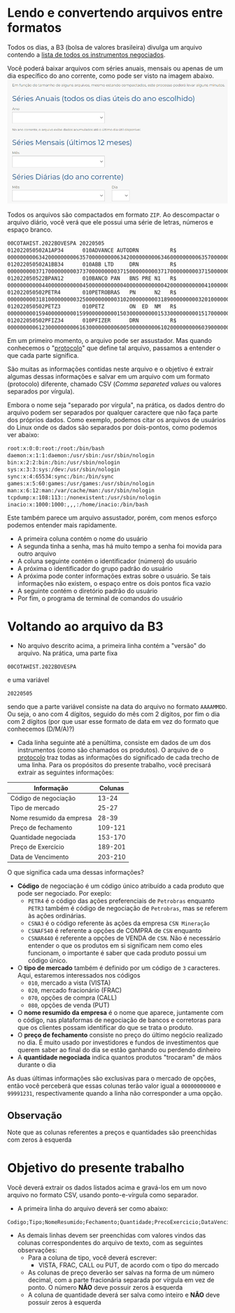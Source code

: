 # Lendo e convertendo arquivos entre formatos

Todos os dias, a B3 (bolsa de valores brasileira) divulga um arquivo contendo a [lista de todos os instrumentos negociados](https://www.b3.com.br/pt_br/market-data-e-indices/servicos-de-dados/market-data/historico/mercado-a-vista/series-historicas/).

Você poderá baixar arquivos com séries anuais, mensais ou apenas de um dia específico do ano corrente, como pode ser visto na imagem abaixo.
![Séries](./print.png)

Todos os arquivos são compactados em formato `ZIP`. Ao descompactar o arquivo diário, você verá que ele possui uma série de letras, números e espaço branco.

```
00COTAHIST.2022BOVESPA 20220505                                                                                                                                                                                                                      
012022050502A1AP34      010ADVANCE AUTODRN          R$  000000000634200000000063570000000006342000000000634600000000063570000000000000000000000000000003000000000000000004000000000000025385000000000000009999123100000010000000000000BRA1APBDR001110
012022050502A1BB34      010ABB LTD     DRN          R$  000000000371700000000037370000000003715000000000371700000000037150000000000000000000000585000003000000000000000055000000000000204451000000000000009999123100000010000000000000BRA1BBBDR009102
012022050522BPAN12      010BANCO PAN   BNS PRE N1   R$  000000000004400000000000450000000000040000000000004200000000000410000000000041000000000004200212000000000000433800000000000018412200000000000000009999123100000010000000000000BRBPANN01PR5100
012022050502PETR4       010PETROBRAS   PN      N2   R$  000000000318100000000032500000000003102000000000318900000000032010000000003201000000000320264928000000000099439900000000317120355500000000000000009999123100000010000000000000BRPETRACNPR6202
012022050502PETZ3       010PETZ        ON  ED  NM   R$  000000000159400000000015990000000001503000000000153300000000015170000000001517000000000151916133000000000005489000000000008417927400000000000000009999123100000010000000000000BRPETZACNOR2105
012022050502PFIZ34      010PFIZER      DRN          R$  000000000612300000000061630000000006005000000000610200000000060390000000006039000000000610000548000000000000206151000000001257991451000000000000009999123100000010000000000000BRPFIZBDR006148
```

Em um primeiro momento, o arquivo pode ser assustador. Mas quando conhecemos o "[protocolo](https://www.b3.com.br/data/files/33/67/B9/50/D84057102C784E47AC094EA8/SeriesHistoricas_Layout.pdf)" que define tal arquivo, passamos a entender o que cada parte significa.

São muitas as informações contidas neste arquivo e o objetivo é extrair algumas dessas informações e salvar em um arquivo com um formato (protocolo) diferente, chamado CSV (_Comma separeted values_ ou valores separados por vírgula).

Embora o nome seja "separado por vírgula", na prática, os dados dentro do arquivo podem ser separados por qualquer caractere que não faça parte dos próprios dados. Como exemplo, podemos citar os arquivos de usuários do Linux onde os dados são separados por dois-pontos, como podemos ver abaixo:
```
root:x:0:0:root:/root:/bin/bash
daemon:x:1:1:daemon:/usr/sbin:/usr/sbin/nologin
bin:x:2:2:bin:/bin:/usr/sbin/nologin
sys:x:3:3:sys:/dev:/usr/sbin/nologin
sync:x:4:65534:sync:/bin:/bin/sync
games:x:5:60:games:/usr/games:/usr/sbin/nologin
man:x:6:12:man:/var/cache/man:/usr/sbin/nologin
tcpdump:x:108:113::/nonexistent:/usr/sbin/nologin
inacio:x:1000:1000:,,,:/home/inacio:/bin/bash
```
Este também parece um arquivo assustador, porém, com menos esforço podemos entender mais rapidamente.
- A primeira coluna contém o nome do usuário
- A segunda tinha a senha, mas há muito tempo a senha foi movida para outro arquivo
- A coluna seguinte contém o identificador (número) do usuário 
- A próxima o identificador do grupo padrão do usuário
- A próxima pode conter informações extras sobre o usuário. Se tais informações não existem, o espaço entre os dois pontos fica vazio
- A seguinte contém o diretório padrão do usuário
- Por fim, o programa de terminal de comandos do usuário

# Voltando ao arquivo da B3
- No arquivo descrito acima, a primeira linha contém a "versão" do arquivo. Na prática, uma parte fixa
```
00COTAHIST.2022BOVESPA
```
e uma variável
```
20220505
```
sendo que a parte variável consiste na data do arquivo no formato `AAAAMMDD`. Ou seja, o ano com 4 dígitos, seguido do mês com 2 dígitos, por fim o dia com 2 dígitos (por que usar esse formato de data em vez do formato que conhecemos (D/M/A)?)

- Cada linha seguinte até a penúltima, consiste em dados de um dos instrumentos (como são chamados os produtos). O arquivo de o [protocolo](https://www.b3.com.br/data/files/33/67/B9/50/D84057102C784E47AC094EA8/SeriesHistoricas_Layout.pdf) traz todas as informações do significado de cada trecho de uma linha. Para os propósitos do presente trabalho, você precisará extrair as seguintes informações:

| Informação             | Colunas |
|------------------------|---------|
|Código de negociação    | 13-24   |
|Tipo de mercado         | 25-27   |
|Nome resumido da empresa| 28-39   |
|Preço de fechamento     | 109-121 |
|Quantidade negociada    | 153-170 |
|Preço de Exercício      | 189-201 |
|Data de Vencimento      | 203-210 |

O que significa cada uma dessas informações?
- **Código** de negociação é um código único atribuído a cada produto que pode ser negociado. Por exeplo:
  -  `PETR4` é o código das ações preferenciais de `Petrobras` enquanto `PETR3` também é código de negociação de `Petrobras`, mas se referem às ações ordinárias.
  - `CSNA3` é o código referente às ações da empresa `CSN Mineração`
  - `CSNAF540` é referente a opções de COMPRA de `CSN` enquanto 
  - `CSNAR440` é referente a opções de VENDA de `CSN`.
Não é necessário entender o que os produtos em si significam nem como eles funcionam, o importante é saber que cada produto possui um código único.
- O **tipo de mercado** também é definido por um código de `3` caracteres. Aqui, estaremos interessados nos códigos
  - `010`, mercado a vista (VISTA)
  - `020`, mercado fracionário (FRAC)
  - `070`, opções de compra (CALL)
  - `080`, opções de venda (PUT)
- O **nome resumido da empresa** é o nome que aparece, juntamente com o código, nas plataformas de negociação de bancos e corretoras para que os clientes possam identificar do que se trata o produto.
- O **preço de fechamento** consiste no preço do último negócio realizado no dia. É muito usado por investidores e fundos de investimentos que querem saber ao final do dia se estão ganhando ou perdendo dinheiro
- A **quantidade negociada** indica quantos produtos "trocaram" de mãos durante o dia

As duas últimas informações são exclusivas para o mercado de opções, então você perceberá que essas colunas terão valor igual a `00000000000` e `99991231`, respectivamente quando a linha não corresponder a uma opção.

## Observação
Note que as colunas referentes a preços e quantidades são preenchidas com zeros à esquerda

# Objetivo do presente trabalho
Você deverá extrair os dados listados acima e gravá-los em um novo arquivo no formato CSV, usando ponto-e-vírgula como separador.

- A primeira linha do arquivo deverá ser como abaixo:
```
Codigo;Tipo;NomeResumido;Fechamento;Quantidade;PrecoExercicio;DataVencimento
```

- As demais linhas devem ser preenchidas com valores vindos das colunas correspondentes do arquivo de texto, com as seguintes observações:
  - Para a coluna de tipo, você deverá escrever:
    - VISTA, FRAC, CALL ou PUT, de acordo com o tipo do mercado
  - As colunas de preço deverão ser salvas na forma de um número decimal, com a parte fracionária separada por vírgula em vez de ponto. O número **NÃO** deve possuir zeros à esquerda
  - A coluna de quantidade deverá ser salva como inteiro e **NÃO** deve possuir zeros à esquerda